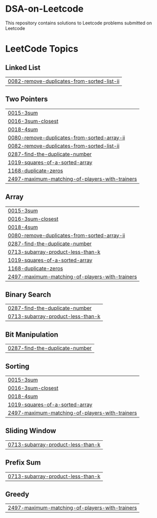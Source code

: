 # DSA-on-Leetcode
This repository contains solutions to Leetcode problems submitted on Leetcode

<!---LeetCode Topics Start-->
# LeetCode Topics
## Linked List
|  |
| ------- |
| [0082-remove-duplicates-from-sorted-list-ii](https://github.com/Solexi/leetcode_solutions/tree/master/0082-remove-duplicates-from-sorted-list-ii) |
## Two Pointers
|  |
| ------- |
| [0015-3sum](https://github.com/Solexi/leetcode_solutions/tree/master/0015-3sum) |
| [0016-3sum-closest](https://github.com/Solexi/leetcode_solutions/tree/master/0016-3sum-closest) |
| [0018-4sum](https://github.com/Solexi/leetcode_solutions/tree/master/0018-4sum) |
| [0080-remove-duplicates-from-sorted-array-ii](https://github.com/Solexi/leetcode_solutions/tree/master/0080-remove-duplicates-from-sorted-array-ii) |
| [0082-remove-duplicates-from-sorted-list-ii](https://github.com/Solexi/leetcode_solutions/tree/master/0082-remove-duplicates-from-sorted-list-ii) |
| [0287-find-the-duplicate-number](https://github.com/Solexi/leetcode_solutions/tree/master/0287-find-the-duplicate-number) |
| [1019-squares-of-a-sorted-array](https://github.com/Solexi/leetcode_solutions/tree/master/1019-squares-of-a-sorted-array) |
| [1168-duplicate-zeros](https://github.com/Solexi/leetcode_solutions/tree/master/1168-duplicate-zeros) |
| [2497-maximum-matching-of-players-with-trainers](https://github.com/Solexi/leetcode_solutions/tree/master/2497-maximum-matching-of-players-with-trainers) |
## Array
|  |
| ------- |
| [0015-3sum](https://github.com/Solexi/leetcode_solutions/tree/master/0015-3sum) |
| [0016-3sum-closest](https://github.com/Solexi/leetcode_solutions/tree/master/0016-3sum-closest) |
| [0018-4sum](https://github.com/Solexi/leetcode_solutions/tree/master/0018-4sum) |
| [0080-remove-duplicates-from-sorted-array-ii](https://github.com/Solexi/leetcode_solutions/tree/master/0080-remove-duplicates-from-sorted-array-ii) |
| [0287-find-the-duplicate-number](https://github.com/Solexi/leetcode_solutions/tree/master/0287-find-the-duplicate-number) |
| [0713-subarray-product-less-than-k](https://github.com/Solexi/leetcode_solutions/tree/master/0713-subarray-product-less-than-k) |
| [1019-squares-of-a-sorted-array](https://github.com/Solexi/leetcode_solutions/tree/master/1019-squares-of-a-sorted-array) |
| [1168-duplicate-zeros](https://github.com/Solexi/leetcode_solutions/tree/master/1168-duplicate-zeros) |
| [2497-maximum-matching-of-players-with-trainers](https://github.com/Solexi/leetcode_solutions/tree/master/2497-maximum-matching-of-players-with-trainers) |
## Binary Search
|  |
| ------- |
| [0287-find-the-duplicate-number](https://github.com/Solexi/leetcode_solutions/tree/master/0287-find-the-duplicate-number) |
| [0713-subarray-product-less-than-k](https://github.com/Solexi/leetcode_solutions/tree/master/0713-subarray-product-less-than-k) |
## Bit Manipulation
|  |
| ------- |
| [0287-find-the-duplicate-number](https://github.com/Solexi/leetcode_solutions/tree/master/0287-find-the-duplicate-number) |
## Sorting
|  |
| ------- |
| [0015-3sum](https://github.com/Solexi/leetcode_solutions/tree/master/0015-3sum) |
| [0016-3sum-closest](https://github.com/Solexi/leetcode_solutions/tree/master/0016-3sum-closest) |
| [0018-4sum](https://github.com/Solexi/leetcode_solutions/tree/master/0018-4sum) |
| [1019-squares-of-a-sorted-array](https://github.com/Solexi/leetcode_solutions/tree/master/1019-squares-of-a-sorted-array) |
| [2497-maximum-matching-of-players-with-trainers](https://github.com/Solexi/leetcode_solutions/tree/master/2497-maximum-matching-of-players-with-trainers) |
## Sliding Window
|  |
| ------- |
| [0713-subarray-product-less-than-k](https://github.com/Solexi/leetcode_solutions/tree/master/0713-subarray-product-less-than-k) |
## Prefix Sum
|  |
| ------- |
| [0713-subarray-product-less-than-k](https://github.com/Solexi/leetcode_solutions/tree/master/0713-subarray-product-less-than-k) |
## Greedy
|  |
| ------- |
| [2497-maximum-matching-of-players-with-trainers](https://github.com/Solexi/leetcode_solutions/tree/master/2497-maximum-matching-of-players-with-trainers) |
<!---LeetCode Topics End-->